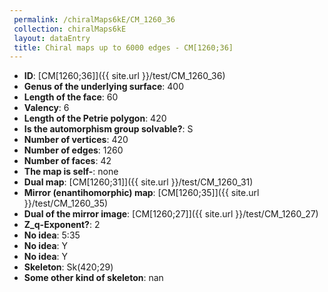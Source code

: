 ```yaml
--- 
 permalink: /chiralMaps6kE/CM_1260_36 
 collection: chiralMaps6kE
 layout: dataEntry
 title: Chiral maps up to 6000 edges - CM[1260;36]
---
```


- **ID**: [CM[1260;36]]({{ site.url }}/test/CM_1260_36)
- **Genus of the underlying surface**: 400
- **Length of the face**: 60
- **Valency**: 6
- **Length of the Petrie polygon**: 420
- **Is the automorphism group solvable?**: S
- **Number of vertices**: 420
- **Number of edges**: 1260
- **Number of faces**: 42
- **The map is self-**: none
- **Dual map**: [CM[1260;31]]({{ site.url }}/test/CM_1260_31)
- **Mirror (enantihomorphic) map**: [CM[1260;35]]({{ site.url }}/test/CM_1260_35)
- **Dual of the mirror image**: [CM[1260;27]]({{ site.url }}/test/CM_1260_27)
- **Z_q-Exponent?**: 2
- **No idea**:  5:35
- **No idea**: Y
- **No idea**: Y
- **Skeleton**: Sk(420;29)
- **Some other kind of skeleton**: nan

